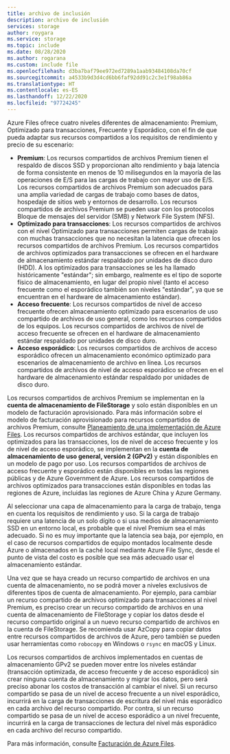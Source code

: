 ```yaml
---
title: archivo de inclusión
description: archivo de inclusión
services: storage
author: roygara
ms.service: storage
ms.topic: include
ms.date: 08/28/2020
ms.author: rogarana
ms.custom: include file
ms.openlocfilehash: d3ba7baf79ee972ed7289a1aab93484108da70cf
ms.sourcegitcommit: a4533b9d3d4cd6bb6faf92dd91c2c3e1f98ab86a
ms.translationtype: HT
ms.contentlocale: es-ES
ms.lasthandoff: 12/22/2020
ms.locfileid: "97724245"
---
```

Azure Files ofrece cuatro niveles diferentes de almacenamiento: Premium, Optimizado para transacciones, Frecuente y Esporádico, con el fin de que pueda adaptar sus recursos compartidos a los requisitos de rendimiento y precio de su escenario:

- **Premium**: Los recursos compartidos de archivos Premium tienen el respaldo de discos SSD y proporcionan alto rendimiento y baja latencia de forma consistente en menos de 10 milisegundos en la mayoría de las operaciones de E/S para las cargas de trabajo con mayor uso de E/S. Los recursos compartidos de archivos Premium son adecuados para una amplia variedad de cargas de trabajo como bases de datos, hospedaje de sitios web y entornos de desarrollo. Los recursos compartidos de archivos Premium se pueden usar con los protocolos Bloque de mensajes del servidor (SMB) y Network File System (NFS).
- **Optimizado para transacciones**: Los recursos compartidos de archivos con el nivel Optimizado para transacciones permiten cargas de trabajo con muchas transacciones que no necesitan la latencia que ofrecen los recursos compartidos de archivos Premium. Los recursos compartidos de archivos optimizados para transacciones se ofrecen en el hardware de almacenamiento estándar respaldado por unidades de disco duro (HDD). A los optimizados para transacciones se les ha llamado históricamente "estándar"; sin embargo, realmente es el tipo de soporte físico de almacenamiento, en lugar del propio nivel (tanto el acceso frecuente como el esporádico también son niveles "estándar", ya que se encuentran en el hardware de almacenamiento estándar).
- **Acceso frecuente**: Los recursos compartidos de nivel de acceso frecuente ofrecen almacenamiento optimizado para escenarios de uso compartido de archivos de uso general, como los recursos compartidos de los equipos. Los recursos compartidos de archivos de nivel de acceso frecuente se ofrecen en el hardware de almacenamiento estándar respaldado por unidades de disco duro.
- **Acceso esporádico**: Los recursos compartidos de archivos de acceso esporádico ofrecen un almacenamiento económico optimizado para escenarios de almacenamiento de archivo en línea. Los recursos compartidos de archivos de nivel de acceso esporádico se ofrecen en el hardware de almacenamiento estándar respaldado por unidades de disco duro.

Los recursos compartidos de archivos Premium se implementan en la **cuenta de almacenamiento de FileStorage** y solo están disponibles en un modelo de facturación aprovisionado. Para más información sobre el modelo de facturación aprovisionado para recursos compartidos de archivos Premium, consulte [Planeamiento de una implementación de Azure Files](../articles/storage/files/understanding-billing.md#provisioned-billing). Los recursos compartidos de archivos estándar, que incluyen los optimizados para las transacciones, los de nivel de acceso frecuente y los de nivel de acceso esporádico, se implementan en la **cuenta de almacenamiento de uso general, versión 2 (GPv2)** y están disponibles en un modelo de pago por uso. Los recursos compartidos de archivos de acceso frecuente y esporádico están disponibles en todas las regiones públicas y de Azure Government de Azure. Los recursos compartidos de archivos optimizados para transacciones están disponibles en todas las regiones de Azure, incluidas las regiones de Azure China y Azure Germany.

Al seleccionar una capa de almacenamiento para la carga de trabajo, tenga en cuenta los requisitos de rendimiento y uso. Si la carga de trabajo requiere una latencia de un solo dígito o si usa medios de almacenamiento SSD en un entorno local, es probable que el nivel Premium sea el más adecuado. Si no es muy importante que la latencia sea baja, por ejemplo, en el caso de recursos compartidos de equipo montados localmente desde Azure o almacenados en la caché local mediante Azure File Sync, desde el punto de vista del costo es posible que sea más adecuado usar el almacenamiento estándar.

Una vez que se haya creado un recurso compartido de archivos en una cuenta de almacenamiento, no se podrá mover a niveles exclusivos de diferentes tipos de cuenta de almacenamiento. Por ejemplo, para cambiar un recurso compartido de archivos optimizado para transacciones al nivel Premium, es preciso crear un recurso compartido de archivos en una cuenta de almacenamiento de FileStorage y copiar los datos desde el recurso compartido original a un nuevo recurso compartido de archivos en la cuenta de FileStorage. Se recomienda usar AzCopy para copiar datos entre recursos compartidos de archivos de Azure, pero también se pueden usar herramientas como `robocopy` en Windows o `rsync` en macOS y Linux. 

Los recursos compartidos de archivos implementados en cuentas de almacenamiento GPv2 se pueden mover entre los niveles estándar (transacción optimizada, de acceso frecuente y de acceso esporádico) sin crear ninguna cuenta de almacenamiento y migrar los datos, pero será preciso abonar los costos de transacción al cambiar el nivel. Si un recurso compartido se pasa de un nivel de acceso frecuente a un nivel esporádico, incurrirá en la carga de transacciones de escritura del nivel más esporádico en cada archivo del recurso compartido. Por contra, si un recurso compartido se pasa de un nivel de acceso esporádico a un nivel frecuente, incurrirá en la carga de transacciones de lectura del nivel más esporádico en cada archivo del recurso compartido.

Para más información, consulte [Facturación de Azure Files](../articles/storage/files/understanding-billing.md).